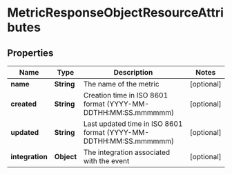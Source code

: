 # MetricResponseObjectResourceAttributes

## Properties
Name | Type | Description | Notes
------------ | ------------- | ------------- | -------------
**name** | **String** | The name of the metric |  [optional]
**created** | **String** | Creation time in ISO 8601 format (YYYY-MM-DDTHH:MM:SS.mmmmmm) |  [optional]
**updated** | **String** | Last updated time in ISO 8601 format (YYYY-MM-DDTHH:MM:SS.mmmmmm) |  [optional]
**integration** | **Object** | The integration associated with the event |  [optional]
